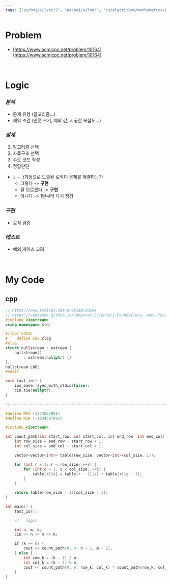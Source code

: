 ```yaml
---
tags: ["ps/boj/silver/2", "ps/boj/silver", "cs/algorithms/mathematics/ps","cs/algorithms/dynamic-programming/ps","cs/algorithms/combinatorics/ps"]
---
```


# Problem
- [https://www.acmicpc.net/problem/10164](https://www.acmicpc.net/problem/10164)

<br/>

# Logic

### *분석*
- 문제 유형 (알고리즘...)
- 제약 조건 (인풋 크기, 예외 값, 시공간 복잡도...)

### *설계*
1. 알고리즘 선택
2. 자료구조 선택
3. 수도 코드 작성
4. 정합판단
  - `1 ~ 3`과정으로 도출된 로직이 문제를 해결하는가
    - 그렇다 -> **구현**
    - 잘 모르겠다 -> **구현**
    - 아니다 -> 1번부터 다시 점검

### *구현*
- 로직 검증

### *테스트*
- 예외 케이스 고려

<br/>

# My Code
## cpp
```cpp title="boj/10164.cpp"
// https://www.acmicpc.net/problem/10164
// https://codeyoma.github.io/Computer-Science/1-Foundations--and--Theory/Algorithms/ps/boj/10164/10164
#include <iostream>
using namespace std;

#ifdef LOCAL
#    define LOG clog
#else
struct nullstream : ostream {
    nullstream()
        : ostream(nullptr) {}
};
nullstream LOG;
#endif

void fast_io() {
    ios_base::sync_with_stdio(false);
    cin.tie(nullptr);
}

//--------------------------------------------------------------------------------------------------

#define MAX (1234567891)
#define MIN (-1234567891)

#include <iostream>

int count_path(int start_row, int start_col, int end_row, int end_col) {
    int row_size = end_row - start_row + 1;
    int col_size = end_col - start_col + 1;

    vector<vector<int>> table(row_size, vector<int>(col_size, 1));

    for (int r = 1; r < row_size; ++r) {
        for (int c = 1; c < col_size; ++c) {
            table[r][c] = table[r - 1][c] + table[r][c - 1];
        }
    }

    return table[row_size - 1][col_size - 1];
}

int main() {
    fast_io();

    //   logic

    int n, m, k;
    cin >> n >> m >> k;

    if (k == 0) {
        cout << count_path(0, 0, n - 1, m - 1);
    } else {
        int row_k = (k - 1) / m;
        int col_k = (k - 1) % m;
        cout << count_path(0, 0, row_k, col_k) * count_path(row_k, col_k, n - 1, m - 1);
    }
}

```
